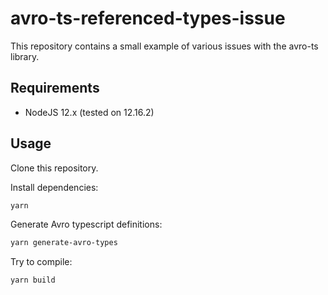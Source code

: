 # avro-ts-referenced-types-issue

This repository contains a small example of various issues with the avro-ts library.

## Requirements

- NodeJS 12.x (tested on 12.16.2)

## Usage

Clone this repository.

Install dependencies:

```sh
yarn
```

Generate Avro typescript definitions:

```sh
yarn generate-avro-types
```

Try to compile:

```sh
yarn build
```
